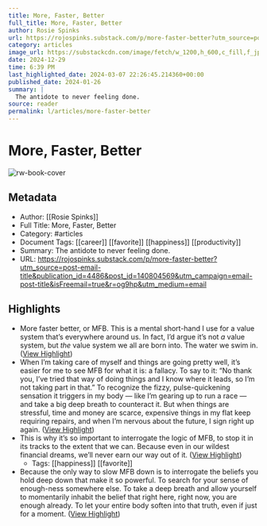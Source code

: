 ```yaml
---
title: More, Faster, Better
full_title: More, Faster, Better
author: Rosie Spinks
url: https://rojospinks.substack.com/p/more-faster-better?utm_source=post-email-title&publication_id=4486&post_id=140804569&utm_campaign=email-post-title&isFreemail=true&r=og9hp&utm_medium=email
category: articles
image_url: https://substackcdn.com/image/fetch/w_1200,h_600,c_fill,f_jpg,q_auto:good,fl_progressive:steep,g_auto/https%3A%2F%2Fsubstack-post-media.s3.amazonaws.com%2Fpublic%2Fimages%2F97dea236-b113-44e6-9ddc-77d15d0b9e2e_1500x930.jpeg
date: 2024-12-29
time: 6:39 PM
last_highlighted_date: 2024-03-07 22:26:45.214360+00:00
published_date: 2024-01-26
summary: |
  The antidote to never feeling done.
source: reader
permalink: l/articles/more-faster-better
---
```

# More, Faster, Better

![rw-book-cover](https://substackcdn.com/image/fetch/w_1200,h_600,c_fill,f_jpg,q_auto:good,fl_progressive:steep,g_auto/https%3A%2F%2Fsubstack-post-media.s3.amazonaws.com%2Fpublic%2Fimages%2F97dea236-b113-44e6-9ddc-77d15d0b9e2e_1500x930.jpeg)

## Metadata
- Author: [[Rosie Spinks]]
- Full Title: More, Faster, Better
- Category: #articles
- Document Tags: [[career]] [[favorite]] [[happiness]] [[productivity]] 
- Summary: The antidote to never feeling done.
- URL: https://rojospinks.substack.com/p/more-faster-better?utm_source=post-email-title&publication_id=4486&post_id=140804569&utm_campaign=email-post-title&isFreemail=true&r=og9hp&utm_medium=email

## Highlights
- More faster better, or MFB. This is a mental short-hand I use for a value system that’s everywhere around us. In fact, I’d argue it’s not *a* value system, but *the* value system we all are born into. The water we swim in. ([View Highlight](https://read.readwise.io/read/01hrdg6pxmjwh5hg9yf6x22cm6))
- When I’m taking care of myself and things are going pretty well, it’s easier for me to see MFB for what it is: a fallacy. To say to it: “No thank you, I’ve tried that way of doing things and I know where it leads, so I’m not taking part in that.” To recognize the fizzy, pulse-quickening sensation it triggers in my body — like I’m gearing up to run a race — and take a big deep breath to counteract it. But when things are stressful, time and money are scarce, expensive things in my flat keep requiring repairs, and when I’m nervous about the future, I sign right up again. ([View Highlight](https://read.readwise.io/read/01hrdg8h9wge7q7yrydz0v0376))
- This is why it’s so important to interrogate the logic of MFB, to stop it in its tracks to the extent that we can. Because even in our wildest financial dreams, we’ll never earn our way out of it. ([View Highlight](https://read.readwise.io/read/01hrdgapnw49na1w7mhsncn5bq))
    - Tags: [[happiness]] [[favorite]] 
- Because the only way to slow MFB down is to interrogate the beliefs you hold deep down that make it so powerful. To search for your sense of enough-ness somewhere else. To take a deep breath and allow yourself to momentarily inhabit the belief that right here, right now, you are enough already. To let your entire body soften into that truth, even if just for a moment. ([View Highlight](https://read.readwise.io/read/01hrdgd9kdpy9fjvp5vmmgvktn))



